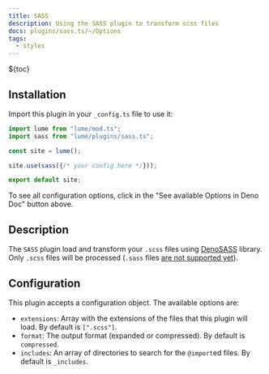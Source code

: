 ```yaml
---
title: SASS
description: Using the SASS plugin to transform scss files
docs: plugins/sass.ts/~/Options
tags:
  - styles
---
```


${toc}

## Installation

Import this plugin in your `_config.ts` file to use it:

```js
import lume from "lume/mod.ts";
import sass from "lume/plugins/sass.ts";

const site = lume();

site.use(sass({/* your config here */}));

export default site;
```

To see all configuration options, click in the "See available Options in Deno
Doc" button above.

## Description

The `SASS` plugin load and transform your `.scss` files using
[DenoSASS](https://github.com/hironichu/denosass) library. Only `.scss` files
will be processed (`.sass` files
[are not supported yet](https://github.com/hironichu/denosass/issues/3)).

## Configuration

This plugin accepts a configuration object. The available options are:

- `extensions`: Array with the extensions of the files that this plugin will
  load. By default is `[".scss"]`.
- `format`: The output format (expanded or compressed). By default is
  `compressed`.
- `includes`: An array of directories to search for the `@import`ed files. By
  default is `_includes`.
